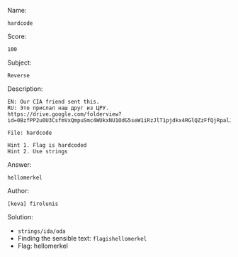 Name:

	hardcode

Score:

	100

Subject:
	
	Reverse

Description:

	EN: Our CIA friend sent this.
	RU: Это прислал наш друг из ЦРУ.
	https://drive.google.com/folderview?id=0BzfPP2u0U3CsfmVxQmpuSmc4WUkxNU1OdG5seW1iRzJlT1pjdkx4RGlQZzFfQjRpalJWZ2s&usp=sharing

	File: hardcode

	Hint 1. Flag is hardcoded
	Hint 2. Use strings

Answer:

	hellomerkel

Author:

	[keva] firolunis

Solution:

* `strings/ida/oda`
* Finding the sensible text: `flagishellomerkel`
* Flag: hellomerkel
